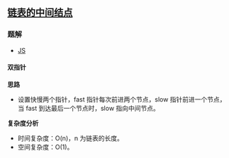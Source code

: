 ## [链表的中间结点](https://leetcode-cn.com/problems/middle-of-the-linked-list/)
### 题解
+ [JS](../../ts/896/876.js)

#### 双指针
**思路**
+ 设置快慢两个指针，fast 指针每次前进两个节点，slow 指针前进一个节点，当 fast 到达最后一个节点时，slow 指向中间节点。

**复杂度分析**
+ 时间复杂度：O(n)，n 为链表的长度。
+ 空间复杂度：O(1)。
